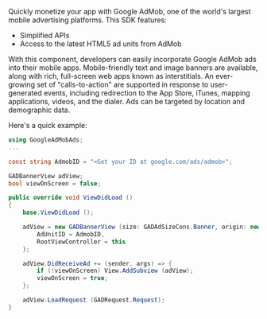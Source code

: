 Quickly monetize your app with Google AdMob, one of the world's largest mobile
advertising platforms. This SDK features:

* Simplified APIs
* Access to the latest HTML5 ad units from AdMob

With this component, developers can easily incorporate Google AdMob ads into their mobile
apps. Mobile-friendly text and image banners are available, along with rich, full-screen
web apps known as interstitials.  An ever-growing set of "calls-to-action" are supported
in response to user-generated events, including redirection to the App Store, iTunes,
mapping applications, videos, and the dialer. Ads can be targeted by location and
demographic data.

Here's a quick example:

```csharp
using GoogleAdMobAds;
...

const string AdmobID = "<Get your ID at google.com/ads/admob>";

GADBannerView adView;
bool viewOnScreen = false;

public override void ViewDidLoad ()
{
	base.ViewDidLoad ();

	adView = new GADBannerView (size: GADAdSizeCons.Banner, origin: new PointF (0, 0)) {
		AdUnitID = AdmobID,
		RootViewController = this
	};

	adView.DidReceiveAd += (sender, args) => {
		if (!viewOnScreen) View.AddSubview (adView);
		viewOnScreen = true;
	};

	adView.LoadRequest (GADRequest.Request);
}
```
